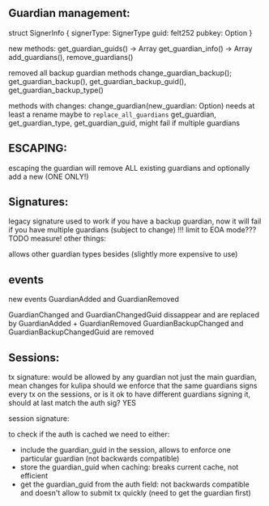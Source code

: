 ## Guardian management:

struct SignerInfo {
signerType: SignerType
guid: felt252
pubkey: Option<felt252>
}

new methods:
get_guardian_guids() -> Array<felt252>
get_guardian_info() -> Array<SignerInfo>
add_guardians(), remove_guardians()

removed all backup guardian methods
change_guardian_backup();
get_guardian_backup(), get_guardian_backup_guid(), get_guardian_backup_type()

methods with changes:
change_guardian(new_guardian: Option<Signer>) needs at least a rename maybe to `replace_all_guardians`
get_guardian, get_guardian_type, get_guardian_guid, might fail if multiple guardians

## ESCAPING:

escaping the guardian will remove ALL existing guardians and optionally add a new (ONE ONLY!)

## Signatures:

legacy signature used to work if you have a backup guardian, now it will fail if you have multiple guardians (subject to change)
!!! limit to EOA mode??? TODO measure!
other things:

allows other guardian types besides (slightly more expensive to use)

## events

new events GuardianAdded and GuardianRemoved

GuardianChanged and GuardianChangedGuid dissappear and are replaced by GuardianAdded + GuardianRemoved
GuardianBackupChanged and GuardianBackupChangedGuid are removed

## Sessions:

tx signature:
would be allowed by any guardian not just the main guardian, mean changes for kulipa
should we enforce that the same guardians signs every tx on the sessions, or is it ok to have different guardians signing it, should at last match the auth sig? YES

session signature:

to check if the auth is cached we need to either:

- include the guardian_guid in the session, allows to enforce one particular guardian (not backwards compatible)
- store the guardian_guid when caching: breaks current cache, not efficient
- get the guardian_guid from the auth field: not backwards compatible and doesn't allow to submit tx quickly (need to get the guardian first)
